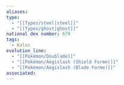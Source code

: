 ```yaml
---
aliases: 
type:
  - "[[Types/steel|steel]]"
  - "[[Types/ghost|ghost]]"
national dex number: 679
tags:
  - Kalos
evolution line:
  - "[[Pokémon/Doublade]]"
  - "[[Pokémon/Aegislash (Shield Forme)]]"
  - "[[Pokémon/Aegislash (Blade Forme)]]"
associated: 
---
```

